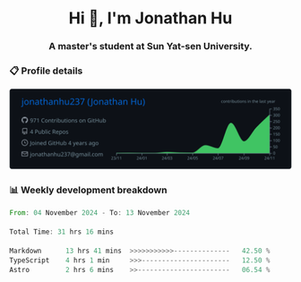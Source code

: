 <h1 align="center">Hi 👋, I'm Jonathan Hu</h1>
<h3 align="center">A master's student at Sun Yat-sen University.</h3>

<h3> 📋 Profile details </h3>

<p align="center">
  <img src="https://raw.githubusercontent.com/jonathanhu237/jonathanhu237/main/profile-summary-card-output/github_dark/0-profile-details.svg" alt="Description">
</p>

<h3> 📊 Weekly development breakdown </h3>

<!--START_SECTION:waka-->

```rust
From: 04 November 2024 - To: 13 November 2024

Total Time: 31 hrs 16 mins

Markdown      13 hrs 41 mins  >>>>>>>>>>>--------------   42.50 %
TypeScript    4 hrs 1 min     >>>----------------------   12.50 %
Astro         2 hrs 6 mins    >>-----------------------   06.54 %
```

<!--END_SECTION:waka-->
